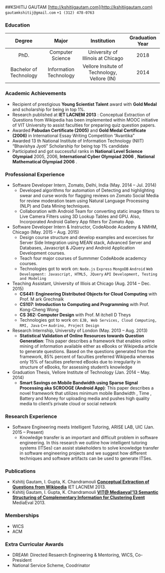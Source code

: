 ##KSHITIJ GAUTAM
[http://kshitijgautam.com](http://kshitijgautam.com) `gautamkshitij@gmail.com` `+1 (312) 478-0763`





### Education
 Degree | Major | Institution | Graduation Year
:--:|:--:|:--:|:--:
PhD. | Computer Science | University of Illinois at Chicago | 2018
Bachelor of Technology | Information Technology | Vellore Insitute of Technology, Vellore (IN) | 2014

### Academic Achievements
* Recipient of prestigious **Young Scientist Talent** award with **Gold Medal** and scholarship for being in top 1%.
* Research published at **IET LACNEM 2013** : Conceptual Extraction of Questions from Wikipedia has been implemented within MOOC initiative of VIT University to assist faculties for preparing quiz question papers.
* Awarded **Pabudan Certificate (2005)** and **Gold Medal Certificate (2006)** in International Essay Writing Competition “Avantika”
* Awarded 13 th National Institute of Information Technology (NIIT) “Bhavishya Jyoti” Scholarship for being top 1% candidate
* Participated and got successful ranks in **National Level Science Olympiad** 2005, 2006, **International Cyber Olympiad 2006** , **National Mathematical Olympiad 2006** .

### Professional Experience
* Software Developer Intern, Zomato, Delhi, India (May. 2014 – Jul. 2014)
    - Developed algorithms for automation of Detecting and highlighting swear and curse words for flagging reviews on Zomato Social Media for review moderation team using Natural Language Processing (NLP) and Data Mining techniques.
    - Collaboration with Android Team for converting static image filters to Live Camera Filters using 3D Lookup Tables and GPU. Also, Incorporated Android Gallery App filters for Zomato App.
* Software Developer Intern &amp; Instructor, CodeAbode Academy & NMHM, Chicago (May. 2015 – Aug. 2015)
    - Design course structure and develop examples and excercises for Server Side Integration using MEAN stack, Advanced Server and Databases, Javascript & JQuery and Android Application Development courses.
    - Teach four major courses of Summmer CodeAbode academcy courses.
    - Technologies got to work on: `Node.js` `Express` `MongoDB` `Android` `Web Development: Javascript, HTML5, JQuery` `API Development, Testing and Modeling` 
* Teaching Assistant, University of Illiois at Chicago (Aug. 2014 – Dec. 2015)
    - **CS441: Engineering Distributed Objects for Cloud Computing** with Prof. M ark Grechnaik
    - **CS107: Introduction to Computing and Programming** with Prof. Kong-Cheng Wong
    - **CS 362: Computer Design** with Prof. M itchell D Theys
    - Technologies got to work on: `EJB, Web Services, Cloud Computing, RMI, Java` `C++` `Audrino, Project Design` 
* Research Internship, University of London (May. 2013 – Aug. 2013)
    - **Statistical Validation of Online Resources towards Question Generation**: This paper describes a framework that enables online mining of information available either as eBooks or Wikipedia article to generate questions. Based on the questions generated from the framework, 85% percent of faculties preferred Wikipedia whereas only 15% of faculties preferred eBooks due to irregularity in structure of eBooks, for assessing student’s knowledge
* Graduation Thesis, Vellore Institute of Technology (Jan. 2014 – May. 2014)
    - **Smart Savings on Mobile Bandwidth using Sparse Signal Processing aka SCROOGE (Android App)**:  This paper describes a novel framework that utilizes minimum mobile Bandwidth , Time , Battery and Money for uploading media and pushes high quality media to client’s private cloud or social network




### Research Experience
* Software Engineering meets Intelligent Tutoring, ARISE LAB, UIC (Jan. 2015 – Present)
    - Knowledge transfer is an important and difficult problem in software engineering. In this research we outline how intelligent tutoring systems (ITSes) can assist stakeholders to solve knowledge transfer in software engineering projects and we suggest how different techniques and software artifacts can be used to generate ITSes.


### Publications
* Kshitij Gautam, I. Gupta, K. Chandramouli **[Conceptual Extraction of Questions from Wikipedia]()** IET LACNEM 2013.
* Kshitij Gautam, I. Gupta, K. Chandramouli **[VIT@ Mediaeval&#39;13 Semantic Structuring of Complementary Information for Clustering Event]()** MediaEval 2013.

### Memberships
* WICS
* ACM

### Extra Curricular Awards
* DREAM: Directed Resaerch Engineering & Mentoring, WICS, Co-President
* National Service Scheme, Coodrinator

